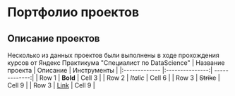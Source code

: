 # Портфолио проектов

## Описание проектов
Несколько из данных проектов были выполнены в ходе прохождения курсов от Яндекс Практикума "Специалист по DataScience"
| Название проекта | Описание | Инструменты |
|:------------- |:---------------:| -------------:|
| Row 1         | **Bold**        | Cell 3        |
| Row 2         | *Italic*        | Cell 6        |
| Row 3         | ~~Strike~~      | Cell 9        |
| Row 3         | [Link](dot.com) | Cell 9        |
